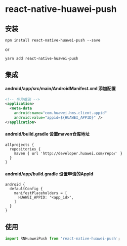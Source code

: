 
# react-native-huawei-push

## 安装
```
npm install react-native-huawei-push --save
```
or
```
yarn add react-native-huawei-push
```
## 

## 集成
#### android/app/src/main/AndroidManifest.xml 添加配置
```xml
<!-- 华为推送 -->
<application>
  <meta-data
    android:name="com.huawei.hms.client.appid"
    android:value="appid=${HUAWEI_APPID}" />
</application>
```
#### android/build.gradle 设置maven仓库地址
```
allprojects {
  repositories {
    maven { url 'http://developer.huawei.com/repo/' }
  }
}
```
#### android/app/build.gradle 设置申请的AppId
```
android {
  defaultConfig {
    manifestPlaceholders = [
	  HUAWEI_APPID: "<app_id>",
    ]
  }
}
```
## 使用
```javascript
import RNHuaweiPush from 'react-native-huawei-push';
```
